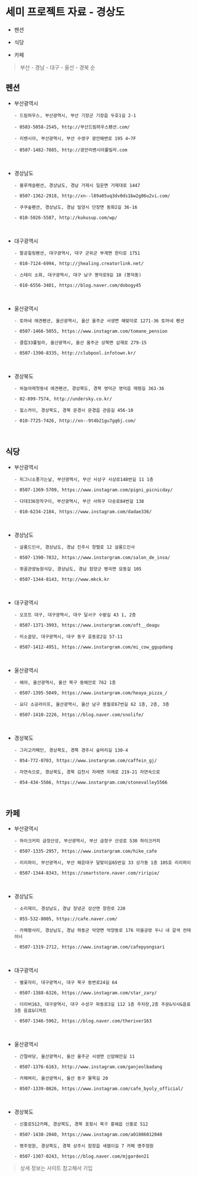 # 세미 프로젝트 자료 - 경상도

- 펜션

- 식당

- 카페

> 부산 - 경남 - 대구 - 울산 - 경북 순

## 펜션

- 부산광역시

  ```
  - 드림하우스, 부산광역시, 부산 기장군 기장읍 두호1길 2-1

  - 0503-5058-2545, http://부산드림하우스펜션.com/
  ```

  ```
  - 리벤시아, 부산광역시, 부산 수영구 광안해변로 195 4~7F

  - 0507-1482-7885, http://광안리벤시아풀빌라.com
  ```

<br />

- 경상남도

  ```
  - 블루캐슬펜션, 경상남도, 경남 거제시 일운면 거제대로 1447

  - 0507-1362-2918, http://xn--l89a05uq3dv0ds1bw2g06u2vi.com/
  ```

  ```
  - 쿠쿠숲펜션, 경상남도, 경남 밀양시 단장면 동화2길 36-16

  - 010-5026-5587, http://kukusup.com/wp/
  ```

<br />

- 대구광역시

  ```
  - 팔공힐링펜션, 대구광역시, 대구 군위군 부계면 한티로 1751

  - 010-7124-6994, http://jhealing.creatorlink.net/
  ```

  ```
  - 스테이 소화, 대구광역시, 대구 남구 봉덕로9길 10 (봉덕동)

  - 010-6556-3401, https://blog.naver.com/dobogy45
  ```

<br />

- 울산광역시

  ```
  - 토마네 애견펜션, 울산광역시, 울산 울주군 서생면 해맞이로 1271-36 토마네 펜션

  - 0507-1466-5055, https://www.instagram.com/tomane_pension
  ```

  ```
  - 클럽33풀빌라, 울산광역시, 울산 울주군 상북면 삽재로 279-15

  - 0507-1390-8335, http://clubpool.infotown.kr/
  ```

<br />

- 경상북도

  ```
  - 하늘아래첫동네 애견펜션, 경상북도, 경북 영덕군 영덕읍 매령길 363-36

  - 02-899-7574, http://undersky.co.kr/
  ```

  ```
  - 힐스카이, 경상북도, 경북 문경시 문경읍 관음길 456-10

  - 010-7725-7426, http://xn--9t4b21gu7gq6j.com/
  ```

<br />

## 식당

- 부산광역시

  ```
  - 피그니소풍가는날, 부산광역시, 부산 사상구 사상로148번길 11 1층

  - 0507-1369-5709, https://www.instagram.com/pigni_picnicday/
  ```

  ```
  - 다대336장작구이, 부산광역시, 부산 사하구 다송로84번길 138

  - 010-6234-2184, https://www.instagram.com/dadae336/
  ```

<br />

- 경상남도

  ```
  - 살롱드인사, 경상남도, 경남 진주시 창렬로 12 살롱드인사

  - 0507-1390-7832, https://www.instargram.com/salon_de_insa/
  ```

  ```
  - 묏골관광농원식당, 경상남도, 경남 함양군 병곡면 묘동길 105

  - 0507-1344-8143, http://www.mkck.kr
  ```

<br />

- 대구광역시

  ```
  - 오프트 대구, 대구광역시, 대구 달서구 수밭길 43 1, 2층

  - 0507-1371-3993, https://www.instargram.com/oft__deagu
  ```

  ```
  - 미소꿉당, 대구광역시, 대구 동구 효동로2길 57-11

  - 0507-1412-4951, https://www.instargram.com/mi_cow_ggupdang
  ```

<br />

- 울산광역시

  ```
  - 해야, 울산광역시, 울산 북구 동해안로 762 1층

  - 0507-1395-5049, https://www.instargram.com/heaya_pizza_/
  ```

  ```
  - 요다 소공라이프, 울산광역시, 울산 남구 봉월로67번길 62 1층, 2층, 3층

  - 0507-1410-2226, https://blog.naver.com/snolife/
  ```

<br />

- 경상북도

  ```
  - 그리고카페인, 경상북도, 경북 경주시 숲머리길 130-4

  - 054-772-0703, https://www.instargram.com/caffein_gj/
  ```

  ```
  - 자연속으로, 경상북도, 경북 김천시 자례면 지례로 219-21 자연속으로

  - 054-434-5566, https://www.instargram.com/stonevalley5566
  ```

<br />

## 카페

- 부산광역시

  ```
  - 하이크커피 금정산성, 부산광역시, 부산 금정구 산성로 530 하이크커피

  - 0507-1335-2957, https://www.instargram.com/hike_cafe
  ```

  ```
  - 리리파이, 부산광역시, 부산 해운대구 달맞이길65번길 33 상가동 1층 105호 리리파이

  - 0507-1344-8343, https://smartstore.naver.com/riripie/
  ```

<br />

- 경상남도

  ```
  - 소리제이, 경상남도, 경남 창녕군 성산면 창한로 220

  - 055-532-8005, https://cafe.naver.com/
  ```

  ```
  - 카페평사리, 경상남도, 경남 하동군 악양면 악양동로 176 마을공방 두니 내 갈색 컨테이너

  - 0507-1319-2712, https://www.instagram.com/cafepyongsari
  ```

<br />

- 대구광역시

  ```
  - 별꽃자리, 대구광역시, 대구 북구 동변로24길 64

  - 0507-1388-6326, https://www.instagram.com/star_zary/
  ```

  ```
  - 더리버163, 대구광역시, 대구 수성구 파동로3길 112 1층 주차장,2층 주문&식사&음료 3층 음료&디져트

  - 0507-1346-5962, https://blog.naver.com/theriver163
  ```

<br />

- 울산광역시

  ```
  - 간절바당, 울산광역시, 울산 울주군 서생면 신암해안길 11

  - 0507-1376-6163, http://www.instagram.com/ganjeolbadang
  ```

  ```
  - 카페벼리, 울산광역시, 울산 동구 물목길 20

  - 0507-1339-0826, https://www.instagram.com/cafe_byoly_official/
  ```

<br />

- 경상북도

  ```
  - 신흥로512카페, 경상북도, 경북 포항시 북구 흥해읍 신흥로 512

  - 0507-1438-2040, https://www.instagram.com/a01086012040
  ```

  ```
  - 명주정원, 경상북도, 경북 상주시 함창읍 새잼이길 7 카페 명주정원

  - 0507-1307-0243, https://blog.naver.com/mjgarden21
  ```

> 상세 정보는 사이트 참고해서 기입
